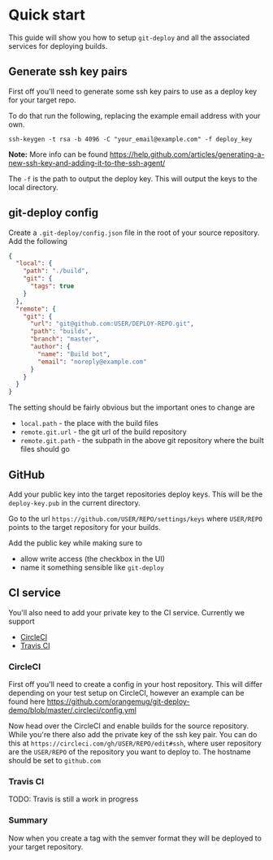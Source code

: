 # Quick start
This guide will show you how to setup `git-deploy` and all the associated services for deploying builds.


## Generate ssh key pairs
First off you'll need to generate some ssh key pairs to use as a deploy key for your target repo.

To do that run the following, replacing the example email address with your own.

```
ssh-keygen -t rsa -b 4096 -C "your_email@example.com" -f deploy_key
```

**Note:** More info can be found <https://help.github.com/articles/generating-a-new-ssh-key-and-adding-it-to-the-ssh-agent/>

The `-f` is the path to output the deploy key. This will output the keys to the local directory.


## git-deploy config
Create a `.git-deploy/config.json` file in the root of your source repository. Add the following

```json
{
  "local": {
    "path": "./build",
    "git": {
      "tags": true
    }
  },
  "remote": {
    "git": {
      "url": "git@github.com:USER/DEPLOY-REPO.git",
      "path": "builds",
      "branch": "master",
      "author": {
        "name": "Build bot",
        "email": "noreply@example.com"
      }
    }
  }
}
```

The setting should be fairly obvious but the important ones to change are

 - `local.path` - the place with the build files
 - `remote.git.url` - the git url of the build repository
 - `remote.git.path` - the subpath in the above git repository where the built files should go


## GitHub
Add your public key into the target repositories deploy keys. This will be the `deploy-key.pub` in the current directory.

Go to the url `https://github.com/USER/REPO/settings/keys` where `USER/REPO` points to the target repository for your builds.

Add the public key while making sure to

 - allow write access (the checkbox in the UI)
 - name it something sensible like `git-deploy`


## CI service
You'll also need to add your private key to the CI service. Currently we support

 - [CircleCI](https://circleci.com/)
 - [Travis CI](https://travis-ci.org/)


### CircleCI
First off you'll need to create a config in your host repository. This will differ depending on your test setup on CircleCI, however an example can be found here <https://github.com/orangemug/git-deploy-demo/blob/master/.circleci/config.yml>

Now head over the CircleCI and enable builds for the source repository. While you're there also add the private key of the ssh key pair. You can do this at `https://circleci.com/gh/USER/REPO/edit#ssh`, where user repository are the `USER/REPO` of the repository you want to deploy to. The hostname should be set to `github.com`


### Travis CI
TODO: Travis is still a work in progress


### Summary
Now when you create a tag with the semver format they will be deployed to your target repository.
